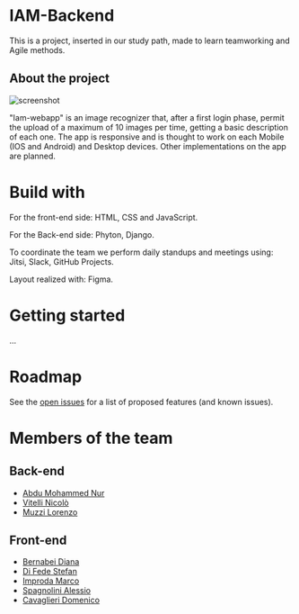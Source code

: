 # IAM-Backend
This is a project, inserted in our study path, made to learn teamworking and Agile methods.
## About the project
![screenshot]()

"Iam-webapp" is an image recognizer that, after a first login phase, permit the upload of a maximum of 10 images per time, getting a basic description of each one. The app is responsive and is thought to work on each Mobile (IOS and Android) and Desktop devices. Other implementations on the app are planned.
# Build with
For the front-end side: HTML, CSS and JavaScript.

For the Back-end side: Phyton, Django.

To coordinate the team we perform daily standups and meetings using: Jitsi, Slack, GitHub Projects.

Layout realized with: Figma.

# Getting started
...
# Roadmap
See the [open issues](https://github.com/team1-td/IAM-Backend/issues) for a list of proposed features (and known issues).
# Members of the team
## Back-end
* [Abdu Mohammed Nur](https://github.com/amnur) 
* [Vitelli Nicolò](https://github.com/nicolovitelli)
* [Muzzi Lorenzo]()
## Front-end 
* [Bernabei Diana](https://github.com/dianaberna)
* [Di Fede Stefan](https://github.com/stefandhub)
* [Improda Marco](https://github.com/marcoimproda)
* [Spagnolini Alessio](https://github.com/Ishtraodd)
* [Cavaglieri Domenico](https://github.com/DomenicoMassimoCavaglieri)
